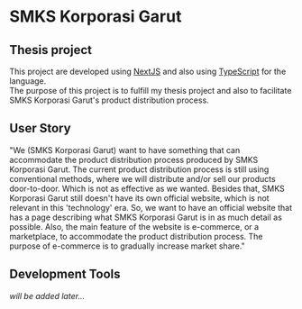 # SMKS Korporasi Garut

## Thesis project

This project are developed using [NextJS](https://nextjs.org/) and also using [TypeScript](https://www.typescriptlang.org/) for the language.  
The purpose of this project is to fulfill my thesis project and also to facilitate SMKS Korporasi Garut's product distribution process.

## User Story

"We (SMKS Korporasi Garut) want to have something that can accommodate the product distribution process produced by SMKS Korporasi Garut. The current product distribution process is still using conventional methods, where we will distribute and/or sell our products door-to-door. Which is not as effective as we wanted. Besides that, SMKS Korporasi Garut still doesn't have its own official website, which is not relevant in this 'technology' era. So, we want to have an official website that has a page describing what SMKS Korporasi Garut is in as much detail as possible. Also, the main feature of the website is e-commerce, or a marketplace, to accommodate the product distribution process. The purpose of e-commerce is to gradually increase market share."

## Development Tools

_will be added later..._
